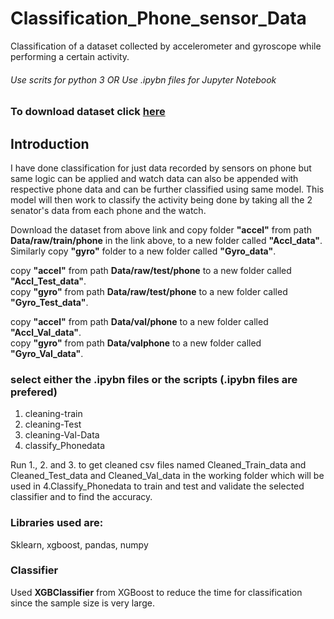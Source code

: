# Classification_Phone_sensor_Data
Classification of a dataset collected by accelerometer and gyroscope while performing a certain activity.

###### Use scrits for python 3  OR  Use .ipybn files for Jupyter Notebook


### To download dataset click [**here**](https://prithviai-my.sharepoint.com/:f:/g/personal/aakash_pandey_prithvi_ai/EhnIDiH1ExlKoje3P-9SpRYB3X5w_d0eFgWL3qWJrcEGnQ?e=fmAepS)  



## Introduction

I have done classification for just data recorded by sensors on phone but same logic can be applied and watch data
 can also be appended with respective phone data and can be further classified using same model. This model will then 
 work to classify the activity being done by taking all the 2 senator's data from each phone and the watch.


Download the dataset from above link and copy folder **"accel"** from path **Data/raw/train/phone** in the link above,
 to a new folder called **"Accl_data"**.   
Similarly copy **"gyro"** folder to a new folder called **"Gyro_data"**.  
 

copy **"accel"** from path **Data/raw/test/phone** to a new folder called **"Accl_Test_data"**.   
copy **"gyro"** from path **Data/raw/test/phone** to a new folder called **"Gyro_Test_data"**.
 

copy **"accel"** from path **Data/val/phone** to a new folder called **"Accl_Val_data"**.  
copy **"gyro"** from path **Data/valphone** to a new folder called **"Gyro_Val_data"**.   


### select either the .ipybn files or the scripts (.ipybn files are prefered)
 1. cleaning-train
 2. cleaning-Test
 3. cleaning-Val-Data
 4. classify_Phonedata
 
 Run 1., 2. and 3. to get cleaned csv files named Cleaned_Train_data and Cleaned_Test_data and Cleaned_Val_data in the working folder which will be used in 4.Classify_Phonedata to train and test and validate the selected classifier and to find the accuracy.

### Libraries used are:
Sklearn, 
xgboost, 
pandas, 
numpy

### Classifier
Used **XGBClassifier** from XGBoost to reduce the time for classification since the sample size is very large.
